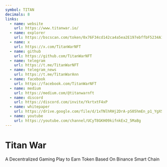 ```yaml
---
symbol: TITAN
decimals: 8
links:
  - name: website
    url: https://www.titanwar.io/
  - name: explorer
    url: https://bscscan.com/token/0x76F34cd142ca4a5ea2E197ebffbF5234A1c29268
  - name: x
    url: https://x.com/TitanWarNFT
  - name: github
    url: https://github.com/TitanWarNFT
  - name: telegram
    url: https://t.me/TitanWarNFT
  - name: telegram_news
    url: https://t.me/TitanWarAnn
  - name: facebook
    url: https://facebook.com/TitanWarNFT
  - name: medium
    url: https://medium.com/@titanwarnft
  - name: discord
    url: https://discord.com/invite/YkrtxtF4xP
  - name: whitepaper
    url: https://drive.google.com/file/d/1xTNlhRHj2DrA-pS05hmEn_p1_YgXSUfj/view
  - name: youtube
    url: https://youtube.com/channel/UCyT8GKH09kifnkEx2_5MaBg
---
```


# Titan War

A Decentralized Gaming Play to Earn Token Based On Binance Smart Chain
